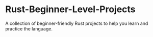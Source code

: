 # Rust-Beginner-Level-Projects
A collection of beginner-friendly Rust projects to help you learn and practice the language.
